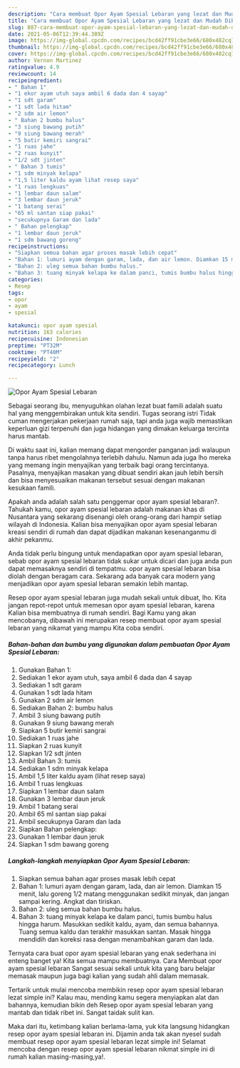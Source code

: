 ```yaml
---
description: "Cara membuat Opor Ayam Spesial Lebaran yang lezat dan Mudah Dibuat"
title: "Cara membuat Opor Ayam Spesial Lebaran yang lezat dan Mudah Dibuat"
slug: 887-cara-membuat-opor-ayam-spesial-lebaran-yang-lezat-dan-mudah-dibuat
date: 2021-05-06T12:39:44.389Z
image: https://img-global.cpcdn.com/recipes/bcd42ff91cbe3e66/680x482cq70/opor-ayam-spesial-lebaran-foto-resep-utama.jpg
thumbnail: https://img-global.cpcdn.com/recipes/bcd42ff91cbe3e66/680x482cq70/opor-ayam-spesial-lebaran-foto-resep-utama.jpg
cover: https://img-global.cpcdn.com/recipes/bcd42ff91cbe3e66/680x482cq70/opor-ayam-spesial-lebaran-foto-resep-utama.jpg
author: Vernon Martinez
ratingvalue: 4.9
reviewcount: 14
recipeingredient:
- " Bahan 1"
- "1 ekor ayam utuh saya ambil 6 dada dan 4 sayap"
- "1 sdt garam"
- "1 sdt lada hitam"
- "2 sdm air lemon"
- " Bahan 2 bumbu halus"
- "3 siung bawang putih"
- "9 siung bawang merah"
- "5 butir kemiri sangrai"
- "1 ruas jahe"
- "2 ruas kunyit"
- "1/2 sdt jinten"
- " Bahan 3 tumis"
- "1 sdm minyak kelapa"
- "1,5 liter kaldu ayam lihat resep saya"
- "1 ruas lengkuas"
- "1 lembar daun salam"
- "3 lembar daun jeruk"
- "1 batang serai"
- "65 ml santan siap pakai"
- "secukupnya Garam dan lada"
- " Bahan pelengkap"
- "1 lembar daun jeruk"
- "1 sdm bawang goreng"
recipeinstructions:
- "Siapkan semua bahan agar proses masak lebih cepat"
- "Bahan 1: lumuri ayam dengan garam, lada, dan air lemon. Diamkan 15 menit, lalu goreng 1/2 matang menggunakan sedikit minyak, dan jangan sampai kering. Angkat dan tiriskan."
- "Bahan 2: uleg semua bahan bumbu halus."
- "Bahan 3: tuang minyak kelapa ke dalam panci, tumis bumbu halus hingga harum. Masukkan sedikit kaldu, ayam, dan semua bahannya. Tuang semua kaldu dan terakhir masukkan santan. Masak hingga mendidih dan koreksi rasa dengan menambahkan garam dan lada."
categories:
- Resep
tags:
- opor
- ayam
- spesial

katakunci: opor ayam spesial 
nutrition: 163 calories
recipecuisine: Indonesian
preptime: "PT32M"
cooktime: "PT40M"
recipeyield: "2"
recipecategory: Lunch

---
```



![Opor Ayam Spesial Lebaran](https://img-global.cpcdn.com/recipes/bcd42ff91cbe3e66/680x482cq70/opor-ayam-spesial-lebaran-foto-resep-utama.jpg)

Sebagai seorang ibu, menyuguhkan olahan lezat buat famili adalah suatu hal yang menggembirakan untuk kita sendiri. Tugas seorang istri Tidak cuman mengerjakan pekerjaan rumah saja, tapi anda juga wajib memastikan keperluan gizi terpenuhi dan juga hidangan yang dimakan keluarga tercinta harus mantab.

Di waktu  saat ini, kalian memang dapat mengorder panganan jadi walaupun tanpa harus ribet mengolahnya terlebih dahulu. Namun ada juga lho mereka yang memang ingin menyajikan yang terbaik bagi orang tercintanya. Pasalnya, menyajikan masakan yang dibuat sendiri akan jauh lebih bersih dan bisa menyesuaikan makanan tersebut sesuai dengan makanan kesukaan famili. 



Apakah anda adalah salah satu penggemar opor ayam spesial lebaran?. Tahukah kamu, opor ayam spesial lebaran adalah makanan khas di Nusantara yang sekarang disenangi oleh orang-orang dari hampir setiap wilayah di Indonesia. Kalian bisa menyajikan opor ayam spesial lebaran kreasi sendiri di rumah dan dapat dijadikan makanan kesenanganmu di akhir pekanmu.

Anda tidak perlu bingung untuk mendapatkan opor ayam spesial lebaran, sebab opor ayam spesial lebaran tidak sukar untuk dicari dan juga anda pun dapat memasaknya sendiri di tempatmu. opor ayam spesial lebaran bisa diolah dengan beragam cara. Sekarang ada banyak cara modern yang menjadikan opor ayam spesial lebaran semakin lebih mantap.

Resep opor ayam spesial lebaran juga mudah sekali untuk dibuat, lho. Kita jangan repot-repot untuk memesan opor ayam spesial lebaran, karena Kalian bisa membuatnya di rumah sendiri. Bagi Kamu yang akan mencobanya, dibawah ini merupakan resep membuat opor ayam spesial lebaran yang nikamat yang mampu Kita coba sendiri.

<!--inarticleads1-->

##### Bahan-bahan dan bumbu yang digunakan dalam pembuatan Opor Ayam Spesial Lebaran:

1. Gunakan  Bahan 1:
1. Sediakan 1 ekor ayam utuh, saya ambil 6 dada dan 4 sayap
1. Sediakan 1 sdt garam
1. Gunakan 1 sdt lada hitam
1. Gunakan 2 sdm air lemon
1. Sediakan  Bahan 2: bumbu halus
1. Ambil 3 siung bawang putih
1. Gunakan 9 siung bawang merah
1. Siapkan 5 butir kemiri sangrai
1. Sediakan 1 ruas jahe
1. Siapkan 2 ruas kunyit
1. Siapkan 1/2 sdt jinten
1. Ambil  Bahan 3: tumis
1. Sediakan 1 sdm minyak kelapa
1. Ambil 1,5 liter kaldu ayam (lihat resep saya)
1. Ambil 1 ruas lengkuas
1. Siapkan 1 lembar daun salam
1. Gunakan 3 lembar daun jeruk
1. Ambil 1 batang serai
1. Ambil 65 ml santan siap pakai
1. Ambil secukupnya Garam dan lada
1. Siapkan  Bahan pelengkap:
1. Gunakan 1 lembar daun jeruk
1. Siapkan 1 sdm bawang goreng




<!--inarticleads2-->

##### Langkah-langkah menyiapkan Opor Ayam Spesial Lebaran:

1. Siapkan semua bahan agar proses masak lebih cepat
1. Bahan 1: lumuri ayam dengan garam, lada, dan air lemon. Diamkan 15 menit, lalu goreng 1/2 matang menggunakan sedikit minyak, dan jangan sampai kering. Angkat dan tiriskan.
1. Bahan 2: uleg semua bahan bumbu halus.
1. Bahan 3: tuang minyak kelapa ke dalam panci, tumis bumbu halus hingga harum. Masukkan sedikit kaldu, ayam, dan semua bahannya. Tuang semua kaldu dan terakhir masukkan santan. Masak hingga mendidih dan koreksi rasa dengan menambahkan garam dan lada.




Ternyata cara buat opor ayam spesial lebaran yang enak sederhana ini enteng banget ya! Kita semua mampu membuatnya. Cara Membuat opor ayam spesial lebaran Sangat sesuai sekali untuk kita yang baru belajar memasak maupun juga bagi kalian yang sudah ahli dalam memasak.

Tertarik untuk mulai mencoba membikin resep opor ayam spesial lebaran lezat simple ini? Kalau mau, mending kamu segera menyiapkan alat dan bahannya, kemudian bikin deh Resep opor ayam spesial lebaran yang mantab dan tidak ribet ini. Sangat taidak sulit kan. 

Maka dari itu, ketimbang kalian berlama-lama, yuk kita langsung hidangkan resep opor ayam spesial lebaran ini. Dijamin anda tak akan nyesel sudah membuat resep opor ayam spesial lebaran lezat simple ini! Selamat mencoba dengan resep opor ayam spesial lebaran nikmat simple ini di rumah kalian masing-masing,ya!.

